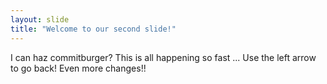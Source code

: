 ```yaml
---
layout: slide
title: "Welcome to our second slide!"
---
```


I can haz commitburger?
This is all happening so fast ...
Use the left arrow to go back!
Even more changes!!
